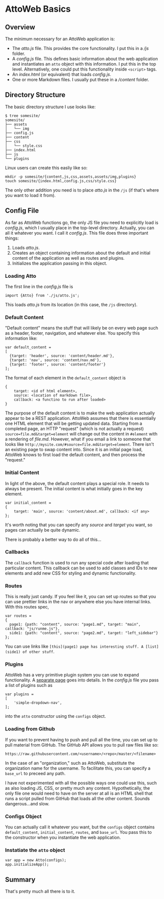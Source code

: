 # AttoWeb Basics

## Overview
The minimum necessary for an AttoWeb application is:

* The _atto.js_ file. This provides the core functionality. I put this in a _/js_ folder.
* A _config.js_ file. This defines basic information about the web application and instantiates an
  `atto` object with this information. I put this in the top level. Alternatively, one could put this
  functionality inside `<script>` tags.
* An _index.html_ (or equivalent) that loads _config.js_.
* One or more Markdown files. I usually put these in a _/content_ folder.

## Directory Structure
The basic directory structure I use looks like:

```
$ tree somesite/
somesite/
├── assets
│   └── img
├── config.js
├── content
├── css
│   └── style.css
├── index.html
├── js
└── plugins
```

Linux users can create this easliy like so:

```
mkdir -p somesite/{content,js,css,assets,assets/img,plugins}
touch somesite/{index.html,config.js,css/style.css}
```

The only other addition you need is to place _atto.js_ in the `/js` (if that's where
you want to load it from).

## Config File
As far as AttoWeb functions go, the only JS file you need to explicitly load is _config.js_,
which I usually place in the top-level directory. Actually, you can all it whatever you want.
I call it _config.js_. This file does three important things:

1. Loads _atto.js_.
2. Creates an object containing information about the default and initial content of the application
   as well as routes and plugins.
3. Initializes the application passing in this object.

### Loading Atto
The first line in the _config.js_ file is

```
import {Atto} from './js/atto.js';
```

This loads _atto.js_ from its location (in this case, the `/js` directory).

### Default Content
"Default content" means the stuff that will likely be on every web page such as a header, footer,
navigation, and whatever else. You specify this information like:

```
var default_content =
[
  {target: 'header', source: 'content/header.md'},
  {target: 'nav', source: 'content/nav.md'},
  {target: 'footer', source: 'content/footer'}
];
```

The format of each element in the `default_content` object is
```
{
    target: <id of html element>,
    source: <location of markdown file>,
    callback: <a functino to run after loaded>
}
```

The purpose of the default content is to make the web application actually appear to be a REST application.
AttoWeb assumes that there is essentially one HTML element that will be getting updated data. Starting from
a completed page, an HTTP "request" (which is not actually a request) `source=file.md&target=element` will
change out the content in `#element` with a rendering of _file.md_. However, what if you email a link to someone
that looks like `http://mysite.com/#source=file.md&target=element`. There isn't an existing page to swap content
into. Since it is an initial page load, AttoWeb knows to first load the default content, and then process the
"request."

### Initial Content
In light of the above, the default content plays a special role. It needs to always be present. The initial
content is what initially goes in the key element.

```
var initial_content =
{
    target: 'main', source: 'content/about.md', callback: <if any>
};
```

It's worth noting that you can specify any _source_ and _target_ you want, so pages can actually be quite dynamic.

There is probably a better way to do all of this...

### Callbacks
The `callback` function is used to run any special code after loading that particular content. This callback can be used to
add classes and IDs to new elements and add new CSS for styling and dynamic functionality.

### Routes
This is really just candy. If you feel like it, you can set up routes so that you can use prettier links in the nav
or anywhere else you have internal links. With this routes spec,

```
var routes =
{
  page1: {path: "content", source: "page1.md", target: "main", callback: "js/runme.js"},
  side1: {path: "content", source: "page2.md", target: "left_sidebar"}
};
```

You can use links like `[this](page1) page has interesting stuff. A [list](side1) of other stuff`.

### Plugins
AttoWeb has a very primitive plugin system you can use to expand functionality. A [separate page](?source=/content/plugins.md&target=main)
goes into details. In the _config.js_ file you pass a list of plugins such as

```
var plugins =
[
    'simple-dropdown-nav',
];
```

into the `atto` constructor using the `configs` object.

### Loading from Github
If you want to prevent having to push and pull all the time, you can set up to pull material from GitHub. The
GitHub API allows you to pull raw files like so:

```
https://raw.githubusercontent.com/<username>/<repo>/master/<filename>
```

In the case of an "organization," such as AttoWeb, substitute the organization name for the username. To facilitate
this, you can specify a `base_url` to preceed any path.

I have not experimented with all the possible ways one could use this, such as also loading JS, CSS, or pretty
much any content. Hypothetically, the only file one would need to have on the server at all is an HTML shell that
runs a script pulled from GitHub that loads all the other content. Sounds dangerous...and slow.


### Configs Object
You can actually call it whatever you want, but the `configs` object contains `default_content`, `initial_content`,
`routes`, and `base_url`. You pass this to the constructor when you instantiate the web application.

### Instatiate the `atto` object
```
var app = new Atto(configs);
app.initializeApp();
```

## Summary
That's pretty much all there is to it.





